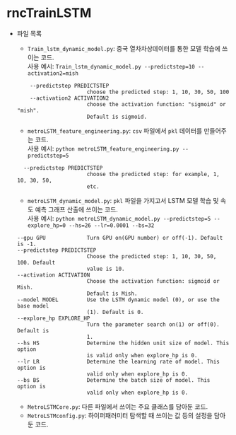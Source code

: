 # rncTrainLSTM

- 파일 목록
  - `Train_lstm_dynamic_model.py`: 중국 열차차상데이터를 통한 모델 학습에 쓰이는 코드.  
    사용 예시:  `Train_lstm_dynamic_model.py --predictstep=10 --activation2=mish`  
    
  ```
      --predictstep PREDICTSTEP
                        choose the predicted step: 1, 10, 30, 50, 100
      --activation2 ACTIVATION2
                        choose the activation function: "sigmoid" or "mish".
                        Default is sigmoid.
  ```
  - `metroLSTM_feature_engineering.py`: `csv` 파일에서 `pkl` 데이터를 만들어주는 코드.  
    사용 예시: `python metroLSTM_feature_engineering.py --predictstep=5`  
    
  ```
    --predictstep PREDICTSTEP
                        choose the predicted step: for example, 1, 10, 30, 50,
                        etc.
  ```
  - `metroLSTM_dynamic_model.py`: `pkl` 파일을 가지고서 LSTM 모델 학습 및 속도 예측 그래프 산출에 쓰이는 코드.  
    사용 예시: `python metroLSTM_dynamic_model.py --predictstep=5 --explore_hp=0 --hs=26 --lr=0.0001 --bs=32`  
    
  ```
  --gpu GPU             Turn GPU on(GPU number) or off(-1). Default is -1.
  --predictstep PREDICTSTEP
                        Choose the predicted step: 1, 10, 30, 50, 100. Default
                        value is 10.
  --activation ACTIVATION
                        Choose the activation function: sigmoid or Mish.
                        Default is Mish.
  --model MODEL         Use the LSTM dynamic model (0), or use the base model
                        (1). Default is 0.
  --explore_hp EXPLORE_HP
                        Turn the parameter search on(1) or off(0). Default is
                        1.
  --hs HS               Determine the hidden unit size of model. This option
                        is valid only when explore_hp is 0.
  --lr LR               Determine the learning rate of model. This option is
                        valid only when explore_hp is 0.
  --bs BS               Determine the batch size of model. This option is
                        valid only when explore_hp is 0.
  ```
  
    
  - `MetroLSTMCore.py`: 다른 파일에서 쓰이는 주요 클래스를 담아둔 코드.  
  - `MetroLSTMconfig.py`: 하이퍼패러미터 탐색할 때 쓰이는 값 등의 설정을 담아둔 코드.
